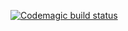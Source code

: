 [![Codemagic build status](https://api.codemagic.io/apps/63ef5a9dcc1f6e5e7157958f/63ef5a9dcc1f6e5e7157958e/status_badge.svg)](https://codemagic.io/apps/63ef5a9dcc1f6e5e7157958f/63ef5a9dcc1f6e5e7157958e/latest_build)
